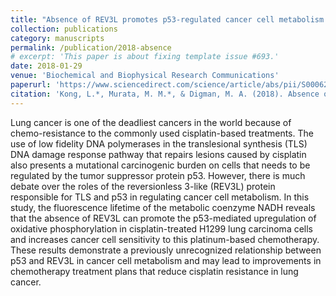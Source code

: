 ```yaml
---
title: "Absence of REV3L promotes p53-regulated cancer cell metabolism in cisplatin-treated lung carcinoma cells"
collection: publications
category: manuscripts
permalink: /publication/2018-absence
# excerpt: 'This paper is about fixing template issue #693.'
date: 2018-01-29
venue: 'Biochemical and Biophysical Research Communications'
paperurl: 'https://www.sciencedirect.com/science/article/abs/pii/S0006291X18300263?via%3Dihub'
citation: 'Kong, L.*, Murata, M. M.*, & Digman, M. A. (2018). Absence of REV3L promotes p53-regulated cancer cell metabolism in cisplatin-treated lung carcinoma cells. Biochemical and Biophysical Research Communications, 496(1), 199-204 (BBRC). https://doi.org/10.1016/j.bbrc.2018.01.026'
---
```


Lung cancer is one of the deadliest cancers in the world because of chemo-resistance to the commonly used cisplatin-based treatments. The use of low fidelity DNA polymerases in the translesional synthesis (TLS) DNA damage response pathway that repairs lesions caused by cisplatin also presents a mutational carcinogenic burden on cells that needs to be regulated by the tumor suppressor protein p53. However, there is much debate over the roles of the reversionless 3-like (REV3L) protein responsible for TLS and p53 in regulating cancer cell metabolism. In this study, the fluorescence lifetime of the metabolic coenzyme NADH reveals that the absence of REV3L can promote the p53-mediated upregulation of oxidative phosphorylation in cisplatin-treated H1299 lung carcinoma cells and increases cancer cell sensitivity to this platinum-based chemotherapy. These results demonstrate a previously unrecognized relationship between p53 and REV3L in cancer cell metabolism and may lead to improvements in chemotherapy treatment plans that reduce cisplatin resistance in lung cancer.
